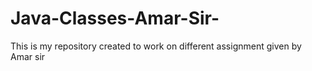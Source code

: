 # Java-Classes-Amar-Sir-
This is my repository created to work on different assignment given by Amar sir 
